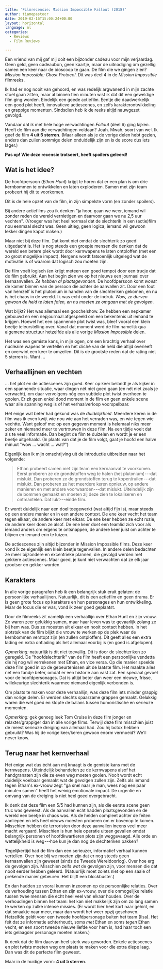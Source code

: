 ```yaml
---
title: 'Filmrecensie: Mission Impossible Fallout (2018)'
author: tiamopastoor
date: 2019-02-16T15:00:24+00:00
layout: horizontal
language: nl
categories:
  - Reviews
  - Film Reviews

---
```

Een vriend van mij gaf mij ooit een bijzonder cadeau voor mijn verjaardag. Geen geld, geen cadeaubon, geen kaartje, maar de uitnodiging om gezellig samen een keer naar de bioscoop te gaan. De film die we gingen zien? _Mission Impossible: Ghost Protocol_. Dit was deel 4 in de _Mission Impossible_ filmreeks.

Ik had er nog nooit van gehoord, en was redelijk argwanend in mijn zachte stoel gaan zitten, maar al binnen tien minuten wist ik dat dit een geweldige film ging worden. Eindelijk een goede actiefilm. Eentje die daadwerkelijk een goed plot heeft, innovatieve actiescenes, en zelfs karakterontwikkeling en grappige momenten. Sindsdien heb ik de reeks altijd nauwgezet gevolgd.

Vandaar dat ik met hele hoge verwachtingen _Fallout_ (deel 6) ging kijken. Heeft de film aan die verwachtingen voldaan? Joah. Mwah, soort van wel. Ik geef de film **4 uit 5 sterren**. (Maar alleen als je de vorige delen hebt gezien, anders dan zullen sommige delen onduidelijk zijn en is de score dus iets lager.)

**Pas op! Wie deze recensie trotseert, heeft spoilers geleerd!**

## Wat is het idee?

De hoofdpersoon (_Ethan Hunt_) krijgt te horen dat er een plan is om drie kernbommen te ontwikkelen en laten exploderen. Samen met zijn team probeert hij dit te voorkomen.

Dit is de hele opzet van de film, in zijn simpelste vorm (en zonder spoilers).


Bij andere actiefilms zou ik denken "ja hoor, gaan we weer, iemand wil zonder reden de wereld vernietigen en daarvoor gaan we nu 2,5 uur vechten". (Vroeger was het heel normaal dat de slechterik in een (actie)film nou eenmaal slecht was. Geen uitleg, geen logica, iemand wil gewoon lekker dingen kapot maken.)

Maar niet bij deze film. Dat komt niet omdat de slechterik zo goed uitgedacht is. Het is nog steeds een groepje mensen die denken dat de wereld een betere plek wordt door kernwapens te laten ontploffen (met een zo groot mogelijke impact). Nergens wordt fatsoenlijk uitgelegd wat de motivatie is of waarom dat logisch zou moeten zijn.

De film voelt logisch (en krijgt meteen een goed tempo) door een trucje dat de film gebruikt. Aan het begin zien we op het nieuws een journaal over kernaanvallen. _Ze hebben al plaatsgevonden_. De hoofdpersoon komt _woest_ de kamer binnen van de persoon die achter de aanvallen zit. Door een fout van hemzelf is het plutonium in handen van de slechteriken gekomen, en nu is het chaos in de wereld. Ik was echt onder de indruk. _Wow, ze durven gewoon de held te laten falen, en nu moeten ze omgaan met de gevolgen_.

Wat blijkt? Het was allemaal een goochelshow. Ze hebben een nepkamer gebouwd en een nepjournaal afgespeeld om een bekentenis uit iemand te krijgen. Hoewel het een spannende plot twist was, bleef vooral een klein beetje teleurstelling over. Vanaf dat moment werd de film namelijk qua algemene structuur hetzelfde als alle vorige _Mission Impossible_ delen.

Het was een gemiste kans, in mijn ogen, om een krachtig verhaal over nucleaire wapens te vertellen en het cliché van de held die altijd overleeft en overwint een keer te omzeilen. Dit is de grootste reden dat de rating niet 5 sterren is. Want ...

## Verhaallijnen en vechten

... het plot en de actiescenes zijn goed. Keer op keer belandt je als kijker in een spannende situatie, waar dingen nét niet goed gaan (en nét niet zoals je verwacht), om daar vervolgens nóg een subtiele plot twist overheen te gooien. Er zit geen enkel dood moment in de film en geen enkele scene waar alle spanning weg is of het verhaalverloop voorspelbaar.

Het enige wat beter had gekund was de _duidelijkheid_. Meerdere keren in de film was ik even kwijt wie nou wie aan het verraden was, en wie tegen wie vechtte. Want geloof me: op een gegeven moment is helemaal niks meer zeker en niemand meer te vertrouwen in deze film. Na een tijdje voelt dat als te veel informatie. Dan begint de film te duizelen en wordt je er een beetje uitgehaald. (In plaats van dat je de film volgt, gaat je hoofd een halve minuut "wow ... wacht ... wat?")

Eigenlijk kan ik mijn omschrijving uit de introductie uitbreiden naar het volgende:

> Ethan probeert samen met zijn team een kernaanval te voorkomen. Eerst proberen ze de grondstoffen weg te halen (het plutonium)---dat mislukt. Dan proberen ze de grondstoffen terug te kopen/ruilen---dat mislukt. Dan proberen ze het meerdere keren opnieuw, op andere manieren en met andere voorwaarden---dat mislukt. Uiteindelijk zijn de bommen gemaakt en moeten zij deze zien te lokaliseren en ontmantelen. Dat lukt---einde film.

Er wordt duidelijk naar een doel toegewerkt (wat altijd fijn is), maar steeds op een andere manier en in een andere context. De ene keer vecht het team tegen elkaar, de andere keer met elkaar. De ene keer hebben ze echt ruzie, de andere keer doen ze alsof. De ene keer doet een teamlid zich voor als iemand anders om ergens te ontsnappen, de andere keer juist om achter te blijven en iemand erin te luizen.

De actiescenes zijn altijd bijzonder in Mission Impossible films. Deze keer vond ik ze eigenlijk een klein beetje tegenvallen. In andere delen bedachten ze meer bijzondere en excentrieke plannen, die gevolgd werden met gekkere actiescenes. Maar goed, je kunt niet verwachten dat ze elk jaar grootser en gekker worden.

## Karakters

In alle vorige paragrafen heb ik een belangrijk stuk eruit gelaten: de persoonlijke verhaallijnen. Natuurlijk, dit is een actiefilm en geen drama. Er is geen grote focus op karakters en hun personages en hun ontwikkeling. Maar de focus die er was, vond ik zeer goed geplaatst.

Door de filmreeks zit namelijk een verhaallijn over Ethan Hunt en zijn vrouw. Ze waren zeer gelukkig samen, maar haar leven was te gevaarlijk zolang ze bij hem was. Dus ze moesten uit elkaar en nooit contact hebben. In het slotstuk van de film blijkt die vrouw te werken op de plek waar de kernbommen verstopt zijn (en zullen ontploffen). Dit geeft alles een extra lading en extra ontlading als het allemaal voorbij is (en goed is afgelopen).

_Opmerking:_ natuurlijk is dit niet toevallig. Dit is door de slechteriken zo geregeld. De "hoofdslechterik" van de film heeft een persoonlijke vendetta die hij nog wil verrekenen met Ethan, en vice versa. Op die manier speelde deze film goed in op de gebeurtenissen uit de laatste film. Het maakte alles net een tandje beter, omdat er een historie aan vast zat. Een speciaal gevoel voor de hoofdpersonages. Dat is altijd beter dan weer een nieuwe, frisse, willekeurige slechterik waarmee niemand eigenlijk verbonden is.

Om plaats te maken voor deze verhaallijn, was deze film iets minder grappig dan vorige delen. Er werden slechts spaarzame grappen gemaakt. Gelukkig waren die wel goed en klopte de balans tussen humoristische en serieuze momenten.

_Opmerking:_ gek genoeg leek Tom Cruise in deze film jonger en relaxter/grappiger dan in alle vorige films. Terwijl deze film misschien juist de meest serieuze dreiging van allemaal had. Zou hij botox hebben gebruikt? Was hij de vorige keer/keren gewoon enorm vermoeid? We'll never know.

## Terug naar het kernverhaal

Het enige wat dus écht aan mij knaagt is de gemiste kans met de kernwapens. Uiteindelijk behandelen ze de kernwapens alsof het handgranaten zijn die ze even weg moeten gooien. Nooit wordt echt duidelijk voelbaar gemaakt wat de gevolgen zullen zijn. Zelfs als iemand tegen Ethan's ex-vrouw zegt "ga snel naar je man, wees nog een paar minuten samen" heeft het weinig emotionale impact. De urgentie en omvang van de dreiging is niet heel goed overgebracht.

Ik denk dat deze film een 5/5 had kunnen zijn, als die eerste scene geen truc was geweest. Als de aanvallen echt hadden plaatsgevonden en de wereld een beetje in chaos was. Als de helden compleet achter de feiten aanliepen en iets heel nieuws moesten proberen om er bovenop te komen. Misschien hebben de terroristen door deze aanvallen ineens veel meer macht vergaard. Misschien is hun hele operatie uiteen gevallen omdat belangrijk personen of hoofdkwartieren plots zijn weggevaagd. Alle orde en wettelijkheid is weg---hoe kun je dan nog de slechteriken pakken?

Tegelijkertijd had de film dan een serieuzer, informatief verhaal kunnen vertellen. Over hoe blij we moeten zijn dat er nog steeds geen kernaanvallen zijn geweest (sinds de Tweede Wereldoorlog). Over hoe erg de gevolgen zijn. Misschien zelfs _wat_ de gevolgen zijn, voor mensen die dat nooit eerder hebben geleerd. (Natuurlijk moet zoiets niet op een saaie of prekende manier gebeuren. Het blijft een blockbuster.)

En dan hadden ze vooral kunnen inzoomen op de persoonlijke relaties. Over de verhouding tussen Ethan en zijn ex-vrouw, over die onmogelijke relatie tussen twee mensen die echt heel veel van elkaar houden. Over de verhoudingen binnen het team: het kan niet makkelijk zijn om zo lang samen te werken op zulke intense missies. (Er wordt hier heel kort naar gehint, en dat smaakte naar meer, maar dan wordt het weer opzij geschoven. Hetzelfde geldt voor een tweede hoofdpersonage buiten het team (Ilsa). Het feit dat ze informatie achterhoudt, soms _met_ Ethan en soms _tegen_ Ethan vecht, en een soort tweede nieuwe liefde voor hem is, had haar toch een iets gelaagder personage moeten maken.)

Ik denk dat de film daarvan heel sterk was geworden. Enkele actiescenes en plot twists moeten weg om plaats te maken voor die extra diepe laag. Dan was dit de perfecte film geweest.

Maar in de huidige vorm: **4 uit 5 sterren**.